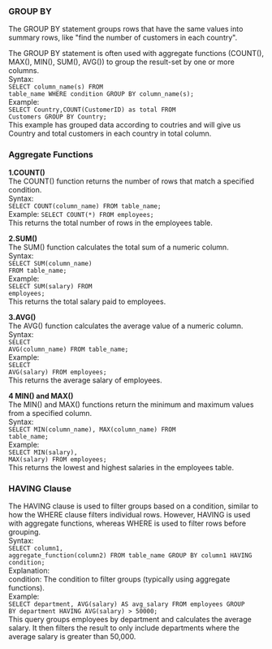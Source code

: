 ### GROUP BY 
The GROUP BY statement groups rows that have the same values into summary rows, like "find the number of customers in each country".<br>

The GROUP BY statement is often used with aggregate functions (COUNT(), MAX(), MIN(), SUM(), AVG()) to group the result-set by one or more columns.<br>
Syntax:<br>
<code>SELECT column_name(s)
FROM table_name
WHERE condition
GROUP BY column_name(s);</code>
<br>
Example:<br>
<code>SELECT Country,COUNT(CustomerID) as total
FROM Customers
GROUP BY Country;</code><br>
This example has grouped data according to coutries and will give us Country and total customers in each country in  total column.<br>
### Aggregate Functions
**1.COUNT()**<br>
The COUNT() function returns the number of rows that match a specified condition.<br>
Syntax:<br>
<code>SELECT COUNT(column_name) FROM table_name;</code><br>
Example:
<code>SELECT COUNT(*) FROM employees;</code><br>
This returns the total number of rows in the employees table.<br>

**2.SUM()**<br>
The SUM() function calculates the total sum of a numeric column.<br>
Syntax:<br>
<code>SELECT SUM(column_name) FROM table_name;</code><br>
Example:<br>
<code>SELECT SUM(salary) FROM employees;</code><br>
This returns the total salary paid to employees.<br>

**3.AVG()**<br>
The AVG() function calculates the average value of a numeric column.<br>
Syntax:<br>
<code>SELECT AVG(column_name) FROM table_name;</code><br>
Example:<br>
<code>SELECT AVG(salary) FROM employees;</code><br>
This returns the average salary of employees.<br>

**4 MIN() and MAX()**<br>
The MIN() and MAX() functions return the minimum and maximum values from a specified column.<br>
Syntax:<br>
<code>SELECT MIN(column_name), MAX(column_name) FROM table_name;</code><br>
Example:<br>
<code>SELECT MIN(salary), MAX(salary) FROM employees;</code><br>
This returns the lowest and highest salaries in the employees table.<br>

### HAVING Clause<br>
The HAVING clause is used to filter groups based on a condition, similar to how the WHERE clause filters individual rows. However, HAVING is used with aggregate functions, whereas WHERE is used to filter rows before grouping.<br>
Syntax:<br>
<code>SELECT column1, aggregate_function(column2)
FROM table_name
GROUP BY column1
HAVING condition;</code><br>
Explanation:<br>
condition: The condition to filter groups (typically using aggregate functions).<br>
Example:<br>
<code>SELECT department, AVG(salary) AS avg_salary
FROM employees
GROUP BY department
HAVING AVG(salary) > 50000;</code><br>
This query groups employees by department and calculates the average salary. It then filters the result to only include departments where the average salary is greater than 50,000.<br>

